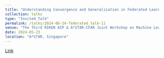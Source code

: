 ```yaml
---
title: "Understanding Convergence and Generalization in Federated Learning through Feature Learning Theory."
collection: talks
type: "Invited Talk"
permalink: /talks/2024-06-24-federated_talk-11
venue: "The Third RIKEN AIP & A*STAR-CFAR Joint Workshop on Machine Learning and Artificial Intelligence"
date: 2024-05-23
location: "A*STAR, Singapore"
---
```

[Link](https://aip.riken.jp/events/event_174550/)
